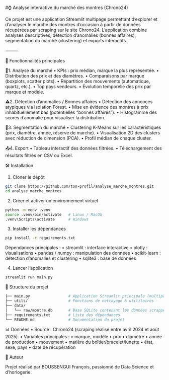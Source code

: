 #⌚ Analyse interactive du marché des montres (Chrono24)

Ce projet est une application Streamlit multipage permettant d’explorer et d’analyser le marché des montres d’occasion à partir de données récupérées par scraping sur le site Chrono24.
L’application combine analyses descriptives, détection d’anomalies (bonnes affaires), segmentation du marché (clustering) et exports interactifs.

⸻

🚀 Fonctionnalités principales

🔎1. Analyse du marché
	•	KPIs : prix médian, marque la plus représentée.
	•	Distribution des prix et des diamètres.
	•	Comparaisons par marque (boxplots, scatter plots).
	•	Répartition des mouvements (automatique, quartz, etc.).
	•	Top pays vendeurs.
	•	Évolution temporelle des prix par marque et modèle.

⚠️2. Détection d’anomalies / Bonnes affaires
	•	Détection des annonces atypiques via Isolation Forest.
	•	Mise en évidence des montres à prix inhabituellement bas (potentielles “bonnes affaires”).
	•	Histogramme des scores d’anomalie pour visualiser la distribution.

🧩3. Segmentation du marché
	•	Clustering K-Means sur les caractéristiques (prix, diamètre, année, réserve de marche).
	•	Visualisation 2D des clusters avec réduction de dimension (PCA).
	•	Profil médian de chaque cluster.

📤4. Export
	•	Tableau interactif des données filtrées.
	•	Téléchargement des résultats filtrés en CSV ou Excel.

🛠️ Installation

1. Cloner le dépôt

```bash
git clone https://github.com/ton-profil/analyse_marche_montres.git
cd analyse_marche_montres
```

2. Créer et activer un environnement virtuel

```bash
python -m venv .venv
source .venv/bin/activate   # Linux / MacOS
.venv\Scripts\activate      # Windows
```
3. Installer les dépendances
   
```bash
pip install -r requirements.txt
```

Dépendances principales :
	•	streamlit : interface interactive
	•	plotly : visualisations
	•	pandas / numpy : manipulation des données
	•	scikit-learn : détection d’anomalies et clustering
	•	sqlite3 : base de données

4. Lancer l’application

```bash
streamlit run main.py
```

📂 Structure du projet

```bash
├── main.py                 # Application Streamlit principale (multipage via onglets)
├── utils/                  # Fonctions de nettoyage & utilitaires
├── data/
│   └── raw/montre.db       # Base SQLite contenant les données scrappées
├── requirements.txt        # Liste des dépendances
└── README.md               # Documentation du projet
```
📊 Données
	•	Source : Chrono24 (scraping réalisé entre avril 2024 et août 2025).
	•	Variables principales :
	•	marque, modèle
	•	prix
	•	diamètre
	•	année de production
	•	mouvement
	•	matière du boîtier/bracelet/lunette
	•	état, sexe, pays
	•	date de récupération

  👤 Auteur

Projet réalisé par BOUSSENGUI François, passionné de Data Science et d’horlogerie.
